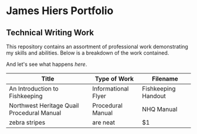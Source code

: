 # **James Hiers Portfolio**
## Technical Writing Work

This repository contains an assortment of professional work demonstrating my skills and abilities. Below is a breakdown of the work contained.


And let's see what happens *here*.


| Title         | Type of Work          | Filename  |
| ------------- | --------------------- | ---------|
| An Introduction to Fishkeeping      | Informational Flyer        |     Fishkeeping Handout |
| Northwest Heritage Quail Procedural Manual      | Procedural Manual              |       NHQ Manual |
| zebra stripes | are neat              |        $1 |
